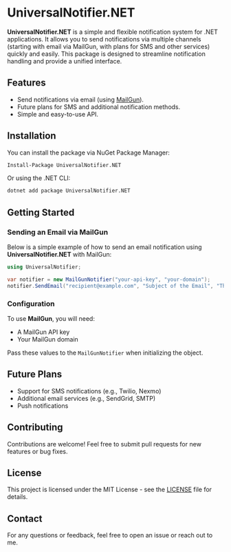 
# UniversalNotifier.NET

**UniversalNotifier.NET** is a simple and flexible notification system for .NET applications. It allows you to send notifications via multiple channels (starting with email via MailGun, with plans for SMS and other services) quickly and easily. This package is designed to streamline notification handling and provide a unified interface.

## Features

- Send notifications via email (using [MailGun](https://www.mailgun.com/)).
- Future plans for SMS and additional notification methods.
- Simple and easy-to-use API.

## Installation

You can install the package via NuGet Package Manager:

```bash
Install-Package UniversalNotifier.NET
```

Or using the .NET CLI:

```bash
dotnet add package UniversalNotifier.NET
```

## Getting Started

### Sending an Email via MailGun

Below is a simple example of how to send an email notification using **UniversalNotifier.NET** with MailGun:

```csharp
using UniversalNotifier;

var notifier = new MailGunNotifier("your-api-key", "your-domain");
notifier.SendEmail("recipient@example.com", "Subject of the Email", "This is the email body.");
```

### Configuration

To use **MailGun**, you will need:
- A MailGun API key
- Your MailGun domain

Pass these values to the `MailGunNotifier` when initializing the object.

## Future Plans

- Support for SMS notifications (e.g., Twilio, Nexmo)
- Additional email services (e.g., SendGrid, SMTP)
- Push notifications

## Contributing

Contributions are welcome! Feel free to submit pull requests for new features or bug fixes.

## License

This project is licensed under the MIT License - see the [LICENSE](LICENSE) file for details.

## Contact

For any questions or feedback, feel free to open an issue or reach out to me.
